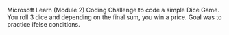 Microsoft Learn (Module 2) Coding Challenge to code a simple Dice Game. 
You roll 3 dice and depending on the final sum, you win a price.
Goal was to practice ifelse conditions.
